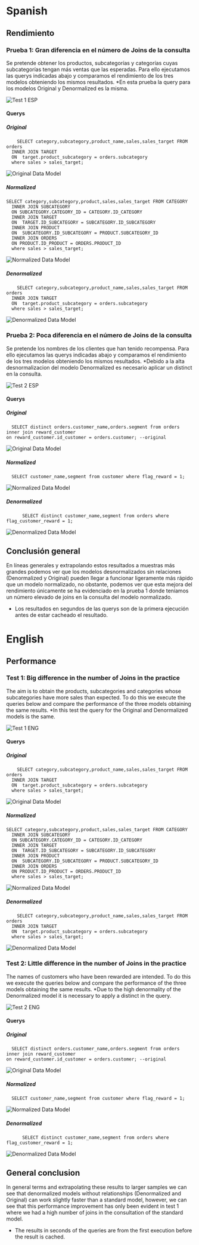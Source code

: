 # Spanish
## Rendimiento

### Prueba 1: Gran diferencia en el número de Joins de la consulta

Se pretende obtener los productos, subcategorías y categorías cuyas subcategorías tengan más ventas que las esperadas.
Para ello ejecutamos las querys indicadas abajo y comparamos el rendimiento de los tres modelos obteniendo los mismos resultados.
*En esta prueba la query para los modelos Original y Denormalized es la misma.

![Test 1 ESP]( https://i.ibb.co/crrbkQv/Tabla-ESP-Test1.jpg)


#### Querys
##### Original
~~~
    SELECT category,subcategory,product_name,sales,sales_target FROM orders
  INNER JOIN TARGET
  ON  target.product_subcategory = orders.subcategory
  where sales > sales_target;
 ~~~ 
![Original Data Model]( https://i.ibb.co/0m8N8Tc/original11.jpg)


##### Normalized
~~~
SELECT category,subcategory,product,sales,sales_target FROM CATEGORY
  INNER JOIN SUBCATEGORY
  ON SUBCATEGORY.CATEGORY_ID = CATEGORY.ID_CATEGORY
  INNER JOIN TARGET
  ON  TARGET.ID_SUBCATEGORY = SUBCATEGORY.ID_SUBCATEGORY
  INNER JOIN PRODUCT 
  ON  SUBCATEGORY.ID_SUBCATEGORY = PRODUCT.SUBCATEGORY_ID
  INNER JOIN ORDERS
  ON PRODUCT.ID_PRODUCT = ORDERS.PRODUCT_ID 
  where sales > sales_target;

~~~
![Normalized Data Model](https://i.ibb.co/56W5DBt/normalized.jpg)


##### Denormalized
~~~
    SELECT category,subcategory,product_name,sales,sales_target FROM orders
  INNER JOIN TARGET
  ON  target.product_subcategory = orders.subcategory
  where sales > sales_target;
 ~~~ 
![Denormalized Data Model](https://i.ibb.co/Q9Q6vFt/denormalized.jpg)


### Prueba 2: Poca diferencia en el número de Joins de la consulta
Se pretende los nombres de los clientes que han tenido recompensa.
Para ello ejecutamos las querys indicadas abajo y comparamos el rendimiento de los tres modelos obteniendo los mismos resultados.
*Debido a la alta desnormalizacion del modelo Denormalized es necesario aplicar un distinct en la consulta.

![Test 2 ESP]( https://i.ibb.co/tY8QXNy/Tabla-ESP-Test2.jpg)



#### Querys
##### Original
  ~~~
    SELECT distinct orders.customer_name,orders.segment from orders
  inner join reward_customer
  on reward_customer.id_customer = orders.customer; --original
  ~~~
![Original Data Model](https://i.ibb.co/ykWhDr5/original.jpg)


  ##### Normalized
  ~~~
    SELECT customer_name,segment from customer where flag_reward = 1;
~~~
![Normalized Data Model](https://i.ibb.co/Wcz0k2V/normalized2.jpg)


##### Denormalized
~~~	
	  SELECT distinct customer_name,segment from orders where flag_customer_reward = 1;
~~~
![Denormalized Data Model](https://i.ibb.co/YXzQpb9/denormalized2.jpg)


## Conclusión general

En líneas generales y extrapolando estos resultados a muestras más grandes podemos ver que los modelos desnormalizados sin relaciones (Denormalized y Original) pueden llegar a funcionar ligeramente más rápido que un modelo normalizado, no obstante, podemos ver que esta mejora del rendimiento únicamente se ha evidenciado en la prueba 1 donde teníamos un número elevado de joins en la consulta del modelo normalizado.

* Los resultados en segundos de las querys son de la primera ejecución antes de estar cacheado el resultado.
# English
## Performance

### Test 1: Big difference in the number of Joins in the practice

The aim is to obtain the products, subcategories and categories whose subcategories have more sales than expected.
To do this we execute the queries below and compare the performance of the three models obtaining the same results.
*In this test the query for the Original and Denormalized models is the same.

![Test 1 ENG]( https://i.ibb.co/vq8jDBf/Tabla-ENG-Test1.jpg)



#### Querys
##### Original
~~~
    SELECT category,subcategory,product_name,sales,sales_target FROM orders
  INNER JOIN TARGET
  ON  target.product_subcategory = orders.subcategory
  where sales > sales_target;
 ~~~ 
![Original Data Model]( https://i.ibb.co/0m8N8Tc/original11.jpg) 


##### Normalized
~~~
SELECT category,subcategory,product,sales,sales_target FROM CATEGORY
  INNER JOIN SUBCATEGORY
  ON SUBCATEGORY.CATEGORY_ID = CATEGORY.ID_CATEGORY
  INNER JOIN TARGET
  ON  TARGET.ID_SUBCATEGORY = SUBCATEGORY.ID_SUBCATEGORY
  INNER JOIN PRODUCT 
  ON  SUBCATEGORY.ID_SUBCATEGORY = PRODUCT.SUBCATEGORY_ID
  INNER JOIN ORDERS
  ON PRODUCT.ID_PRODUCT = ORDERS.PRODUCT_ID 
  where sales > sales_target;

~~~
![Normalized Data Model](https://i.ibb.co/56W5DBt/normalized.jpg)


##### Denormalized
~~~
    SELECT category,subcategory,product_name,sales,sales_target FROM orders
  INNER JOIN TARGET
  ON  target.product_subcategory = orders.subcategory
  where sales > sales_target;
 ~~~ 
![Denormalized Data Model](https://i.ibb.co/Q9Q6vFt/denormalized.jpg)

### Test 2: Little difference in the number of Joins in the practice
The names of customers who have been rewarded are intended.
To do this we execute the queries below and compare the performance of the three models obtaining the same results.
*Due to the high denormality of the Denormalized model it is necessary to apply a distinct in the query.

![Test 2 ENG]( https://i.ibb.co/RN2dLpF/Tabla-ENG-Test2.jpg)



#### Querys
##### Original
  ~~~
    SELECT distinct orders.customer_name,orders.segment from orders
  inner join reward_customer
  on reward_customer.id_customer = orders.customer; --original
  ~~~
![Original Data Model](https://i.ibb.co/ykWhDr5/original.jpg)


  ##### Normalized
  ~~~
    SELECT customer_name,segment from customer where flag_reward = 1;
~~~
![Normalized Data Model](https://i.ibb.co/Wcz0k2V/normalized2.jpg)


##### Denormalized
~~~	
	  SELECT distinct customer_name,segment from orders where flag_customer_reward = 1;
~~~
![Denormalized Data Model](https://i.ibb.co/YXzQpb9/denormalized2.jpg)


## General conclusion

In general terms and extrapolating these results to larger samples we can see that denormalized models without relationships (Denormalized and Original) can work slightly faster than a standard model, however, we can see that this performance improvement has only been evident in test 1 where we had a high number of joins in the consultation of the standard model.

* The results in seconds of the queries are from the first execution before the result is cached.

